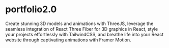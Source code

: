 # portfolio2.0
Create stunning 3D models and animations with ThreeJS, leverage the seamless integration of React Three Fiber for 3D graphics in React, style your projects effortlessly with TailwindCSS, and breathe life into your React website through captivating animations with Framer Motion.

